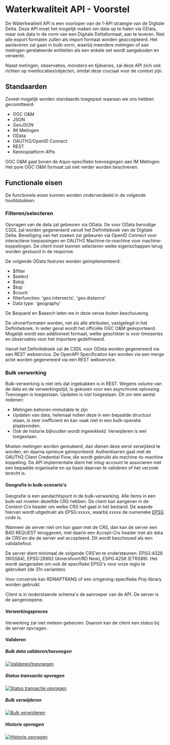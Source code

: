 # Waterkwaliteit API - Voorstel

De Waterkwaliteit API is een voorloper van de 1-API strategie van de Digitale Delta.
Deze API moet het mogelijk maken om data op te halen via OData, maar ook data in de vorm van een Digitale Deltaformaat, aan te leveren. Niet alle export formaten zullen als import formaat worden geaccepteerd.
Het aanleveren zal gaan in bulk-vorm, waarbij meerdere metingen of aan metingen gerelateerde entiteiten als een enkele set wordt aangeboden en verwerkt.

Naast metingen, observaties, monsters en tijdseries, zal deze API zich ook richten op meetlocaties/objecten, omdat deze cruciaal voor de context zijn.

## Standaarden

Zoveel mogelijk worden standaards toegepast waaraan we ons hebben gecomitteerd:
 - OGC O&M
 - JSON
 - GeoJSON
 - IM Metingen
 - OData
 - OAUTH2/OpenID Connect
 - REST
 - Kennisplatform APIs

 OGC O&M gaat boven de Aquo-specifieke toevoegingen aan IM Metingen.
 Het pure OGC O&M formaat zal niet verder worden beschreven.

## Functionale eisen

De functionele eisen kunnen worden onderverdeeld in de volgende hoofdstukken:

### Filteren/selecteren

Opvragen van de data zal gebeuren via OData. 
De voor OData benodige CSDL zal worden gegenereerd vanuit het Definitieboek van de Digitale Delta.
Beveiliging van het zoeken zal gebeuren via OpenID Connect voor interactieve toepassingen en OAUTH2 Machine-to-machine voor machine-koppelingen.
De client moet kunnen selecteren welke eigenschappen terug worden gestuurd in de response.

De volgende OData features worden ge&iuml;mplementeerd:
- $filter 
- $select
- $skip
- $top
- $count
- filterfuncties: 'geo.intersects', 'geo.distance'
- Data type: 'geography'

De $expand en $search laten we in deze versie buiten beschouwing. 

De uitvoerformaten worden, net als alle attributen, vastgelegd in het Definitieboek. In ieder geval wordt het offici&euml;le OGC O&M ge&euml;xporteerd.
Mogelijk wordt een additioneel formaat, welke geschikter is voor timeseries en observaties voor het importere gedefinieerd.

Vanuit het Definitieboek zal de CSDL voor OData worden gegenereerd via een REST webservice.
De OpenAPI Specification kan worden via een merge actie worden gegenereerd via een REST webservice.

### Bulk verwerking

Bulk-verwerking is niet iets dat ingebakken is in REST. Wegens volume van de data en de verwerkingstijd, is gekozen voor een asynchrone oplossing.
Toevoegen is toegestaan. Updaten is *niet* toegestaan. Dit om een aantal redenen: 
- Metingen behoren immutable te zijn
- Updaten van data, helemaal indien deze in een bepaalde structuur staan, is zeer inefficient en kan vaak niet in een bulk-operatie plaatsvinden.
- Ook de historie bijhouden wordt ingewikkeld.
Verwijderen is wel toegestaan.

Moeten metingen worden gemuteerd, dan dienen deze eerst verwijderd te worden, en daarna opnieuw ge&iuml;mporteerd.
Authentiseren gaat met de OAUTH2 Client Credential Flow, die wordt gebruikt als machine-to-machine koppeling.
De API implementatie dient het inlog-account te associeren met een bepaalde organisatie en op basis daarvan te valideren of het verzoek terecht is.

#### Geografie in bulk-scenario's 

Geografie is een aandachtspunt in de bulk-verwerking. Alle items in een bulk-set moeten dezelfde CRS hebben. De client kan aangeven in de Content-Crs header om welke CRS het gaat in het bestand.
De waarde hiervan wordt uitgedrukt als EPSG:xxxxx, waarbij xxxxx de numerieke [EPSG](epsg.io) code is.

Wanneer de server niet om kan gaan met de CRS, dan kan de server een BAD REQUEST teruggeven, met daarin een Accept-Crs header met als data de CRS'en die de server wel accepteerd. Dit wordt beschouwd als een validatiefout.

De server dient minimaal de volgende CRS'en te ondersteunen: EPSG:4326 (WGS84), EPSG:28992 (Amersfoort/RD New), ESPG:4258 (ETRS89). Het wordt aangeraden om ook de specifieke EPSG's voor onze regio te gebruiken (de 31n varianten).

Voor conversie kan RDNAPTRANS of een omgeving-specifieke Proj-library worden gebruikt.

Client is in onderstaande schema's de aanroeper van de API. De server is de aangeroepene.

#### Verwerkingsproces

Verwerking zal niet meteen gebeuren. Daarom kan de client een status bij de server opvragen.

#### Valideren

##### Bulk data valideren/toevoegen
[![Valideren/toevoegen](https://mermaid.ink/img/pako:eNqNkdFKw0AQRX9l2CeF9gfyUGhNxSIk0BhBycu4O02WJLNxMylq6b-7shYEaek8Xe7cOTMwB6WdIZWokd4nYk2pxdpjXzGEGtCL1XZAFrjrLLH89wvye_LRj5n5YhHNBN6mrgXLI_nfycwJgbd1I-B2cIo9Y2cNhRDoP1tiN9AiNoEyW5ZPD_l287pOr8N50o0Qn-Hd59vVJk3X2SXYsoMPCOrLUUsMiFzT3iPW5gx1VRYvF6-LLBBHowTcGUz-eCMeeUQt1vHcmtuK1Uz15Hu0Jnzs8DNYKWmop0olQRr0baUqPoYcTuKKT9YqET_RTE2DQTl9VyU77EY6fgOcsKye)](https://mermaid.live/edit#pako:eNqNkdFKw0AQRX9l2CeF9gfyUGhNxSIk0BhBycu4O02WJLNxMylq6b-7shYEaek8Xe7cOTMwB6WdIZWokd4nYk2pxdpjXzGEGtCL1XZAFrjrLLH89wvye_LRj5n5YhHNBN6mrgXLI_nfycwJgbd1I-B2cIo9Y2cNhRDoP1tiN9AiNoEyW5ZPD_l287pOr8N50o0Qn-Hd59vVJk3X2SXYsoMPCOrLUUsMiFzT3iPW5gx1VRYvF6-LLBBHowTcGUz-eCMeeUQt1vHcmtuK1Uz15Hu0Jnzs8DNYKWmop0olQRr0baUqPoYcTuKKT9YqET_RTE2DQTl9VyU77EY6fgOcsKye)

##### Status transactie opvragen
[![Status transactie opvragen](https://mermaid.ink/img/pako:eNqNklFPgzAQx7_KpU-abF-AhyVMtrgsQhyg0fBya2_QDFoshajLvrtFXGI0oH26XO9-_7t_7sS4FsQ81tBLS4pTIDE3WGUK3KvRWMlljcrCTSlJ2d_5mExHZsgPNfPFYkh60Fi0bQO67gzmpOCqIgvWoGqQW6nVXIrroTXUlsDIvLCgD3Dpf8BSCiJjgX-TH36dzKDnQRr6aXIb7TbPq-B_OEO8sKRGeOtot9wEwSqcgvklvIKL3jUd3WqIKie3JuZihJpEEdz54dMUNFL7niZ-mDS69zaMHienTC4cAqlgTwUqQaVU-QhymcaTA65163zrWV1vJjrwGMkPYLe6T1dxcuWc-bJeELgmhP4QDp-svw-gF4Gm5ZyaTpcjctE2U2zGKjIVSuEu-tQXZswWVFHGPBcKNMeMZers6rC1On5TnHnWtDRjbe1kLtfPvAOWDZ0_AH6UDdE)](https://mermaid.live/edit#pako:eNqNklFPgzAQx7_KpU-abF-AhyVMtrgsQhyg0fBya2_QDFoshajLvrtFXGI0oH26XO9-_7t_7sS4FsQ81tBLS4pTIDE3WGUK3KvRWMlljcrCTSlJ2d_5mExHZsgPNfPFYkh60Fi0bQO67gzmpOCqIgvWoGqQW6nVXIrroTXUlsDIvLCgD3Dpf8BSCiJjgX-TH36dzKDnQRr6aXIb7TbPq-B_OEO8sKRGeOtot9wEwSqcgvklvIKL3jUd3WqIKie3JuZihJpEEdz54dMUNFL7niZ-mDS69zaMHienTC4cAqlgTwUqQaVU-QhymcaTA65163zrWV1vJjrwGMkPYLe6T1dxcuWc-bJeELgmhP4QDp-svw-gF4Gm5ZyaTpcjctE2U2zGKjIVSuEu-tQXZswWVFHGPBcKNMeMZers6rC1On5TnHnWtDRjbe1kLtfPvAOWDZ0_AH6UDdE)

##### Bulk verwijderen
[![Bulk verwijderen](https://mermaid.ink/img/pako:eNqNkt1ugzAMhV_FytUmtS_ARSU6qFZVA63Apk3cuIkLWSF0IbCfqu--MIY0qYItV5Zz8h3b8YnxShBzWE2vDSlOnsRMY5kqsOeI2kguj6gM3BSSlLnMR6Rb0n2-18wXiz7pwK4pDmCjN_kiSJPqZUFlCLTMcgPVHgbtAxZSEGkD_JdVf2uRPduBJHCT-Dbcrp997384TTw3g_cFbxVul2vP84MpmFvAe9fHZ0UHUoCoMmo1YiZGqHEYwp0bPE1BQ7XraAKMRlUjN7JScylG-94E4eNklfHAIZAKdpSjElRIlY0gl0k0WeCqauzcOlbbDRMteIzkerD17xM_iq_sZH5GLwjsI4SSDOy_Wdd__lhnAnXDOdVtVYzYhZtUsRkrSZcohd3eUydMmcmppJQ5NhSoDylL1dnqsDFV9KE4c4xuaMaao7UZNp05eyxqOn8BddoGpw)](https://mermaid.live/edit#pako:eNqNkt1ugzAMhV_FytUmtS_ARSU6qFZVA63Apk3cuIkLWSF0IbCfqu--MIY0qYItV5Zz8h3b8YnxShBzWE2vDSlOnsRMY5kqsOeI2kguj6gM3BSSlLnMR6Rb0n2-18wXiz7pwK4pDmCjN_kiSJPqZUFlCLTMcgPVHgbtAxZSEGkD_JdVf2uRPduBJHCT-Dbcrp997384TTw3g_cFbxVul2vP84MpmFvAe9fHZ0UHUoCoMmo1YiZGqHEYwp0bPE1BQ7XraAKMRlUjN7JScylG-94E4eNklfHAIZAKdpSjElRIlY0gl0k0WeCqauzcOlbbDRMteIzkerD17xM_iq_sZH5GLwjsI4SSDOy_Wdd__lhnAnXDOdVtVYzYhZtUsRkrSZcohd3eUydMmcmppJQ5NhSoDylL1dnqsDFV9KE4c4xuaMaao7UZNp05eyxqOn8BddoGpw)

##### Historie opvragen

[![Historie opvragen](https://mermaid.ink/img/pako:eNqNkd1qwzAMhV_F-GqD9gV8UciWjpWxGPoz2PCNsNXEq2NnilO2lb77PExgY6RMV-Lo6BOSTlwHg1zwHt8G9BpLCzVBqzxL0QFFq20HPrJbZ9HHv_oG6YiU9eyZLxZZFKyxfQxkMZerEJGRrZvIwp6Nnidw1iBSZPrHiFxNqMwUbFcVu-29XK9eluX_cIS6iegneHdyfbMqy2V1CVY49s5S9hnwgJ4B-BqPBFCbCepWSvZYVM-XoLJrwCXaeJy5s6_91Nry4eq371p5PuMtUgvWpMedvhsVjw22qLhIqQE6KK78OflgiGHz4TUXkQac8aEzEMcnc7EH1-P5C00Nrvw)](https://mermaid.live/edit#pako:eNqNkd1qwzAMhV_F-GqD9gV8UciWjpWxGPoz2PCNsNXEq2NnilO2lb77PExgY6RMV-Lo6BOSTlwHg1zwHt8G9BpLCzVBqzxL0QFFq20HPrJbZ9HHv_oG6YiU9eyZLxZZFKyxfQxkMZerEJGRrZvIwp6Nnidw1iBSZPrHiFxNqMwUbFcVu-29XK9eluX_cIS6iegneHdyfbMqy2V1CVY49s5S9hnwgJ4B-BqPBFCbCepWSvZYVM-XoLJrwCXaeJy5s6_91Nry4eq371p5PuMtUgvWpMedvhsVjw22qLhIqQE6KK78OflgiGHz4TUXkQac8aEzEMcnc7EH1-P5C00Nrvw)

